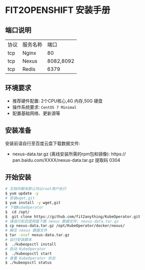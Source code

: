 # FIT2OPENSHIFT 安装手册

## 端口说明

<table border="0">
    <tr>
        <td>协议</td>
        <td>服务名称</td>
        <td>端口</td>
    </tr>
    <tr>
        <td>tcp</td>
        <td>Nginx</td>
        <td>80</td>
    </tr>
    <tr>
        <td>tcp</td>
        <td>Nexus</td>
        <td>8082,8092</td>
    </tr>
    <tr>
        <td>tcp</td>
        <td>Redis</td>
        <td>6379</td>
    </tr>
</table>



## 环境要求

+ 推荐硬件配置: 2个CPU核心,4G 内存,50G 硬盘
+ 操作系统要求: `CentOS 7 Minimal`
+ 配置基础网络、更新源等

## 安装准备

安装前请自行至百度云盘下载数据文件:
+ nexus-data.tar.gz (离线安装所需的rpm包和镜像): https:// pan.baidu.com/XXXX/nexus-data.tar.gz 提取码 0304 


## 开始安装

``` bash
# 文档中脚本默认均以root用户执行
$ yum update -y 
# 安装wget,git
$ yum install -y wget,git
# 下载KubeOperator
$  cd /opt/
$  git clone https://github.com/fit2anything/KubeOperator.git
# 请自行到百度网盘下载 nexus 数据文件: nexus-data.tar.gz
$ cp nexus-data.tar.gz /opt/KubeOperator/docker/nexus/
# 解压 nexus 数据文件
$ tar -zvxf nexus-data.tar.gz
# 运行安装脚本
$  ./kubeopsctl install
# 启动 KubeOperator
$  ./kubeopsctl start
# 查看 KubeOperator 状态
$ ./kubeopsctl status
